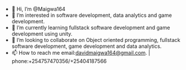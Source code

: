 - 👋 Hi, I’m @Maigwa164
- 👀 I’m interested in software development, data analytics and game development.
- 🌱 I’m currently learning fullstack software development and game development using unity.
- 💞️ I’m looking to collaborate on Object oriented programming, fullstack software development, game development and data analytics.
- 📫 How to reach me email:davidmaigwa164@gmail.com. | phone:+254757470356/+25404187566
<!---
Maigwa164/Maigwa164 is a ✨ special ✨ repository because its `README.md` (this file) appears on your GitHub profile.
You can click the Preview link to take a look at your changes.
--->
